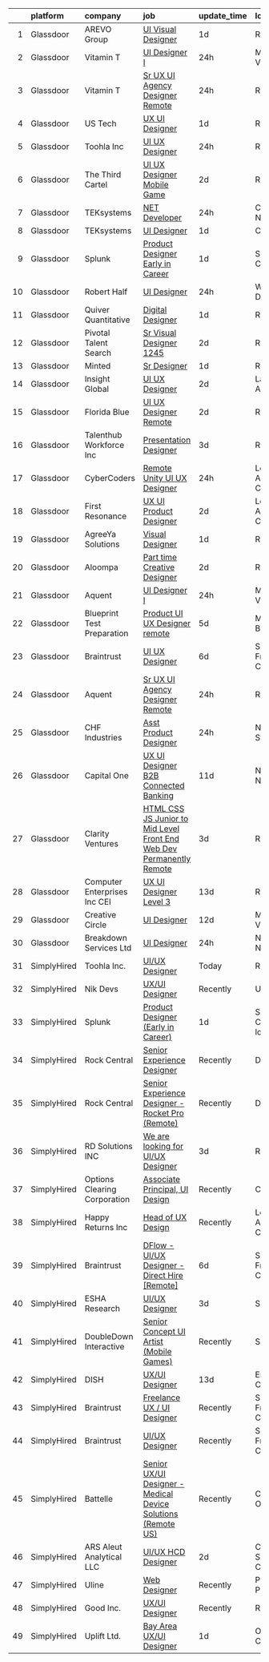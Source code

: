

|    | platform    | company                         | job                                                                                                                                                                                                                                                                                                                                                                                                                                                                                                                                                                                                                                                                                                                                                                                                                                                                                                                                                                                                                                                                                                                                                                                                                                                                                                                                                                                    | update_time   | location                 |
|---:|:------------|:--------------------------------|:---------------------------------------------------------------------------------------------------------------------------------------------------------------------------------------------------------------------------------------------------------------------------------------------------------------------------------------------------------------------------------------------------------------------------------------------------------------------------------------------------------------------------------------------------------------------------------------------------------------------------------------------------------------------------------------------------------------------------------------------------------------------------------------------------------------------------------------------------------------------------------------------------------------------------------------------------------------------------------------------------------------------------------------------------------------------------------------------------------------------------------------------------------------------------------------------------------------------------------------------------------------------------------------------------------------------------------------------------------------------------------------|:--------------|:-------------------------|
|  1 | Glassdoor   | AREVO Group                     | [UI Visual Designer](https://www.glassdoor.com/partner/jobListing.htm?pos=103&ao=1110586&s=58&guid=00000183452558d092e945edee72d3b9&src=GD_JOB_AD&t=SR&vt=w&ea=1&cs=1_010c8e87&cb=1663312419417&jobListingId=1008139782334&cpc=AC285F3A3ECA6BB0&jrtk=3-0-1gd2iam7kh7iv801-1gd2iam88kbm4800-09cb5fbe91300c7e--6NYlbfkN0BCLW45RZuRc772PykXY_iXs7CHdsEvuP3whbuRYvlLzUPBgski3_CRPHCklom68OsOg44Yj3MDtF75NEExsJSqVGvHT9UJ3TsYQpGqoA--RGO67Dbf5as1BcATX9IQbrsfAbGz9pAsupXmp9GdshoA5iLPOWqjSwjItMdoRnjNWhjRVdnRKu356wxDDya7Tr2FL9ZnpQHH4q2_r93EHNZklhOpHe23Wph5EgpfMVDwZ6YoDygzOSlKUMwAnQ5YHcoebQFPMVZeCuY_0WdbwB9rF0X3GnM7NXTO3kL2CyQf0byo9tNV5XLWaMN_PQCQRnB5vRQIDgjYNb_cJm4kSJ-llWeCVXFv9Nbde7k1w4b7Y4ofHaUKlQV6ID6ebJ2sllBXwda2rs8iF8IrjEemipROWB-JWTzTnKCRWyG-SC3Q02J93_bKnV8zSU6ROD4i7zgrQ2Tdu6x9DKEzkhSUW35Le5CbAzG9TE-O1VLImA0iouV3tPOtQAbR5EqczkdTGBHniSed8SE-Bg%3D%3D)                                                                                                                                                                                                                                                                                                                                                                                                                                                                                                              | 1d            | Remote                   |
|  2 | Glassdoor   | Vitamin T                       | [UI Designer I](https://www.glassdoor.com/partner/jobListing.htm?pos=111&ao=1110586&s=58&guid=00000183452558d092e945edee72d3b9&src=GD_JOB_AD&t=SR&vt=w&cs=1_f9b93f03&cb=1663312419418&jobListingId=1008143176124&cpc=451933188B21919D&jrtk=3-0-1gd2iam7kh7iv801-1gd2iam88kbm4800-32f271d83d230fb0--6NYlbfkN0DMrcEu7yrtATojKJA7cEzGQ3FdRGWLh0CZQInL4ECGI6k5tN82kdM0cJmh4vC7GggqO9cSLTcVfU2NBJhlN9EgRnNfbhDDj3OTr-Z759MgC1nipyuw91aBiJbtl92DN1aZ8xZRw8MXRW4yNFm_LPTH5H5olWJA9nKGLBM0A6HcPPo1DaQxoUv_esf0IdiUdjduLJy5hKyvhcWiDDzS6oCka65NA6xDhS9mr7pHzbSsjuf6QMqUa-sGZJC66SSsITAw0pyS7jJEqUsCN00cn_CIA_111J6U69OZ74DKA3vawKh8dRDcyzZihrqi6s8mRFFa24rYvG_wZn9jIIHMCVBREEGXQZlTKohCgO6YMlTmomNP3TItA6O4hDifOV0oH8gsY0jVQz1aFSMU2kVD8yVvvpRprzOVts7MdB6t_WLSYKl0ooyDlBKtoalc7o8aVCaCl2OOiphbutcE5hScte14H8xeSYZ3NHQRHBPXYxYAyQ%3D%3D)                                                                                                                                                                                                                                                                                                                                                                                                                                                                                                                                                        | 24h           | Mountain View, CA        |
|  3 | Glassdoor   | Vitamin T                       | [Sr  UX   UI Agency Designer   Remote](https://www.glassdoor.com/partner/jobListing.htm?pos=118&ao=1110586&s=58&guid=00000183452558d092e945edee72d3b9&src=GD_JOB_AD&t=SR&vt=w&cs=1_b7e903fd&cb=1663312419419&jobListingId=1008142470537&cpc=F41FEAB56D215062&jrtk=3-0-1gd2iam7kh7iv801-1gd2iam88kbm4800-201a0b44409f1a6e--6NYlbfkN0DMrcEu7yrtATojKJA7cEzGQ3FdRGWLh0CZQInL4ECGI6k5tN82kdM0OKoro5eXmjpmsNeLZZH85q-726WRAxe_uuSj9g3MCpzielorHnanUgW9Q3KGXLnMcwQfiHinuw6UceWJH55DVfMFJFad9lZVtYQkCnEIgsDilcm6ifcMivzX_fpUCvBGCR2tDz9MeIKkhH8-APd4R8X4scd315440EFC7c1baxUqTpU9FpxbKDtRV-GLwVOd6KrGe7SJJdAXVO-bSIFrgKk1KeIIJImywQvP0BuKCNRuy85m0Mc5SyyKttbb2zgpBRlkcHxQpSvZCyYcpKwJRX5nMBwf-UIJLJ0bqrCPQVXpNvsZZJi4E0BezQkVJ-sG4qPPZuEtpZhSVG1qLbvtqVmWo97lvG96FekdRm-8DivtvFG_M4Jkibi0tSKx8i7yp0ZjhXLxF3EmRrRl3Unloz8UzXHk8JGYAHpY7IdvvVk%3D)                                                                                                                                                                                                                                                                                                                                                                                                                                                                                                                                               | 24h           | Remote                   |
|  4 | Glassdoor   | US Tech                         | [UX UI Designer](https://www.glassdoor.com/partner/jobListing.htm?pos=124&ao=1136043&s=58&guid=00000183452558d092e945edee72d3b9&src=GD_JOB_AD&t=SR&vt=w&ea=1&cs=1_865455c6&cb=1663312419420&jobListingId=1008139152851&jrtk=3-0-1gd2iam7kh7iv801-1gd2iam88kbm4800-7825a9331247a0e2-)                                                                                                                                                                                                                                                                                                                                                                                                                                                                                                                                                                                                                                                                                                                                                                                                                                                                                                                                                                                                                                                                                                   | 1d            | Remote                   |
|  5 | Glassdoor   | Toohla Inc                      | [UI UX Designer](https://www.glassdoor.com/partner/jobListing.htm?pos=123&ao=1136043&s=58&guid=00000183452558d092e945edee72d3b9&src=GD_JOB_AD&t=SR&vt=w&ea=1&cs=1_0f344481&cb=1663312419420&jobListingId=1008143256104&jrtk=3-0-1gd2iam7kh7iv801-1gd2iam88kbm4800-6c29daa58f25bf74-)                                                                                                                                                                                                                                                                                                                                                                                                                                                                                                                                                                                                                                                                                                                                                                                                                                                                                                                                                                                                                                                                                                   | 24h           | Remote                   |
|  6 | Glassdoor   | The Third Cartel                | [UI UX Designer  Mobile Game ](https://www.glassdoor.com/partner/jobListing.htm?pos=120&ao=1136043&s=58&guid=00000183452558d092e945edee72d3b9&src=GD_JOB_AD&t=SR&vt=w&ea=1&cs=1_7cf5d3ea&cb=1663312419419&jobListingId=1008137051268&jrtk=3-0-1gd2iam7kh7iv801-1gd2iam88kbm4800-711b9ff41fb34009-)                                                                                                                                                                                                                                                                                                                                                                                                                                                                                                                                                                                                                                                                                                                                                                                                                                                                                                                                                                                                                                                                                     | 2d            | Remote                   |
|  7 | Glassdoor   | TEKsystems                      | [ NET Developer](https://www.glassdoor.com/partner/jobListing.htm?pos=114&ao=1110586&s=58&guid=00000183452558d092e945edee72d3b9&src=GD_JOB_AD&t=SR&vt=w&cs=1_7f385988&cb=1663312419419&jobListingId=1008143933915&cpc=5EFBB0462F9C6B7A&jrtk=3-0-1gd2iam7kh7iv801-1gd2iam88kbm4800-93e9790abcc1d21c--6NYlbfkN0AuKz8EBO1xHDEL7V2YF9xF3dC_I9B9i-Zw2Jh8clPMK3KTieKealHQySFBD4L6FvM5FtAcl0VmIDNAW7DCesx6v8D16vSFffNmefxQj13umjK6CdUmK6NnUxUNHiOiLJT43b1iCYQYVugqphoGI31FZLkiK-ySRR5ZwS184OAahGgcVnAqawbee9a11TBASmrMQYYjhBJPLf8A_b9oWh89WV3dNFChMmLRV6_KfZoc2CKSbNMhaLORyih-lQN8Uu4hQtrBGSby-Qj9nvxtg8b-pODpMPQ1ll84TqbAHNOyoajaSLoLE62LyEsOg-fVxCwP7BO4L-F4UCPiEz4XMO_zRuQL0umssMydMSHGIy8-6xv64LQxWAaQ3dwH5BoZ5DTK7sUmCagFT9Aj6JQggELcFtNJwFZRFXqt8c7n9tQNVDfDVkVLFAIBWmliN5tdKjXn_wNr5w6hxatSOZPaSbiPOfR5S-q_6B59ovyBV_cl0QTenmuiDZKfLUPE6TS1BWdWlAk7AHa2bSna-SLoTG2qn0puQyC_L182j-pNLnyFZ_XzgJpfKWXpd-DL4ro0SoNQ5N_yRdnRvDCjUj3iVyH5tcfjEQlwDOoJGS9rvyRyL_Ik1gKMGtaMk9fhCIOAueXaMFSXN3nkSo0F6N2M67ti4B2YMIxVQ4m1ix0QnCF7fiw9Urt1wr_5hOWBe_bYp5IMMx8Hh-eQalE_JrPUCpfywLEAHXwevhAxWKry260KG0mGoERtq03bwCKJsTfA2zHBjCsaXHFRPfZzlLCVmevUc3PH2tzTb-wCHsvXh_enL2UlcpeiJh4J8EOlW-WHFlNCoZet97YLO9YusyUwcm4jkx6_ZGZLsg-L00viGBy23OwWbQA9nKjzaIgDDojThaTRqlAFsr7LQZOHGwJsT2B8t01qQSDv3VKfIpDyVoCpDPOXqc7vMmpK)                                                                                   | 24h           | Charlotte, NC            |
|  8 | Glassdoor   | TEKsystems                      | [UI Designer](https://www.glassdoor.com/partner/jobListing.htm?pos=119&ao=1110586&s=58&guid=00000183452558d092e945edee72d3b9&src=GD_JOB_AD&t=SR&vt=w&cs=1_d39e77cc&cb=1663312419419&jobListingId=1008139170501&jrtk=3-0-1gd2iam7kh7iv801-1gd2iam88kbm4800-dcecb4742878a042--6NYlbfkN0AuKz8EBO1xHDEL7V2YF9xF3dC_I9B9i-Zw2Jh8clPMK3KTieKealHQMRxLfyLBLKJ_aEawN_Ftcm3oK5qCBmQYIAFLuUNknXqU1RE4IxkKMX0GkemECBHvQwML9Bd2KsXdwxujbGWC0DUgt0jSXNgrf-PmCL5RIro4jTAdH0zkQqIjwcsRfYa7Jbq5rv_JhmilOZxylW9EwuMYxYApfNvKn1L2QJ8erGERwa0DEJvRk5ThYEgw3ojli4T_MSklrJ_ai96_kkEuCaOQ6rLbuHQ2Oawkbd8WmFDqDt7TV0vTU82036gkZH6WaWmLS9_PzP7fV-c7DzlhXXz4z4pC2LDbHKhiq-LkinRlr6wPQBAce8Xyz7MSlGnrcDuZaFsSoOn-D7qDefPOZLSAniQl2oVIaL1zmOwQyFFhvCaerUDdHVzrR2BAot_K0E5VlSOSFTd6yR3Gil05Y-V-0S_xzd3HOwz4Bj83LVdOrGV0n0aISwx3NTz8AAPnD8pxRztphRPqXHSrDYagJAsJU7kQVeGbfixTSIgCK6FvVBhfmSEJAEz0S-YgQEVniae67fOYHuPToXNVpIyW2LBEHsrOB2i2KwQiNKlZZSIZefoWGIrpAit79HpQiLc__wVMglFccCi9h1LENhAzhukvucNUyFzgnjM9oyC_dr0XGYuX3tNT4HMwfSNPDYhXePs3_1fRbFJVSwZw9mCQS42v9w76D9-dYU-DPb_ynznFCaRCFLftisNGaTxwRbJb-PtKmM2wwhSkzX_k9W0X9Y3COY_NvGMBNRzs2Znykf6Vs8hC-RmmDguX9HBEGQNlMz9E4eJRMlzqXtkyxeFgdqOW-fVCL-gXwuB7srLJNPK6kX-OracsHXeenpwocszYZ93-haBi-JZyg1ydO08JuCKmCESNfSTBUvesz83AVRQ%3D)                                                                                                                             | 1d            | Chicago, IL              |
|  9 | Glassdoor   | Splunk                          | [Product Designer  Early in Career ](https://www.glassdoor.com/partner/jobListing.htm?pos=128&ao=1136043&s=58&guid=00000183452558d092e945edee72d3b9&src=GD_JOB_AD&t=SR&vt=w&cs=1_c54b619f&cb=1663312419420&jobListingId=1008139100521&jrtk=3-0-1gd2iam7kh7iv801-1gd2iam88kbm4800-79ff117d902c52e7-)                                                                                                                                                                                                                                                                                                                                                                                                                                                                                                                                                                                                                                                                                                                                                                                                                                                                                                                                                                                                                                                                                    | 1d            | San Jose, CA             |
| 10 | Glassdoor   | Robert Half                     | [UI Designer](https://www.glassdoor.com/partner/jobListing.htm?pos=115&ao=1110586&s=58&guid=00000183452558d092e945edee72d3b9&src=GD_JOB_AD&t=SR&vt=w&ea=1&cs=1_2a1cefaf&cb=1663312419419&jobListingId=1008142584064&cpc=2CAED5C921A5F994&jrtk=3-0-1gd2iam7kh7iv801-1gd2iam88kbm4800-7abf82f6bc4ad0f7--6NYlbfkN0CpzDdaQkua3np5pkmj49lKioZwmwxQ-yx5plwbYmV_M5QDgP5U2s8pTcIrES5uNWFSkuXhiO0PpMxugLcX0q_OttFiHvaZCqv9zhFzSgzClUOgcRBX86eszxa3NUtOsTL_mmP979SqUKtgDAOp2-32aIu1c1ssT7_TyFGGEK07AwexElmuPBhNE0EKvLMA9TT_9U9vyleydTfK-0rtGa0YlBOGk-yaIW8EWcd7L54Y3UAF95x87hqOV98KHXnprRF-z-TJoJd-I7ObTsLV0ddZOfl8GlXqcKaJY7k5RC4L395H4cZUDkgREuYjlKpbhYTItJp4IqplAn_HbHRDbZ-rT-G_WGu5mRVl0zo3IvsjJIn7wsJfxt4UFfpVcBeaC23DRqsAmnubjx5tLcbzeqvyadQ3b5azsZlU4mzMIy2HFKRKEI-iV6XghKKjy9h04ootYtipAyFligaNFTpa3SCH5glwd4q1ZKoh9FfwfXpIOzNwLf0gVFMF0D9vtbOc5Ong7ocZAe1iFcZORXWy-IETnkLp_afd9rbJrwPfUem81Q%3D%3D)                                                                                                                                                                                                                                                                                                                                                                                                                                                                                     | 24h           | Wilmington, DE           |
| 11 | Glassdoor   | Quiver Quantitative             | [Digital Designer](https://www.glassdoor.com/partner/jobListing.htm?pos=130&ao=1136043&s=58&guid=00000183452558d092e945edee72d3b9&src=GD_JOB_AD&t=SR&vt=w&ea=1&cs=1_52e62c58&cb=1663312419421&jobListingId=1008139444683&jrtk=3-0-1gd2iam7kh7iv801-1gd2iam88kbm4800-686902e744ae7694-)                                                                                                                                                                                                                                                                                                                                                                                                                                                                                                                                                                                                                                                                                                                                                                                                                                                                                                                                                                                                                                                                                                 | 1d            | Remote                   |
| 12 | Glassdoor   | Pivotal Talent Search           | [Sr Visual Designer   1245 ](https://www.glassdoor.com/partner/jobListing.htm?pos=112&ao=1110586&s=58&guid=00000183452558d092e945edee72d3b9&src=GD_JOB_AD&t=SR&vt=w&ea=1&cs=1_38bcabf6&cb=1663312419419&jobListingId=1008137765307&cpc=F41FEAB56D215062&jrtk=3-0-1gd2iam7kh7iv801-1gd2iam88kbm4800-c2083a7bc8d46c65--6NYlbfkN0A8Lj6uaQnHgechlM5OLZ8yTkUBC8DCDImuXLGpzGOG9qsJyUJBtG9oVJca6VOBGnuazjrBJe0a4joruLifFizU57J1rAq9qHhSg_L2mpBkYTEEzoWNHp_I5WI9WbUINiqFzRTyRUAZ2YbcmVBfnTRQkrsuHijwAgyUWGgKtGbXB6zK5YfqD4fGQ5RS0KdA1_3XLzjvXc7h6evig-F5wVXHnJHwdn7EhAMbdhGCZd8zAB6OmYLXVPf6trrs6AxC9d-hS7p4tHJC5cfOq39ZXKI3cSXcAyV61RQxNHpfbXTIbldAGQmqwJ8WkmXnitq7LQtOUfpyxPbNnHaNJA-dlS9jIpUnR-gTPY4Zdq7qZ4IkOvR4L1829OLXenAS5Iu4GWGsW4jZ41q_Suv9BaiMldS_JKJb14Y6FkDTgjBKUCcULSMTUa34dC6K9iTCT2MsX1ikjzevVMUqmwiw8DIMbxjiMVoXgF1DRpQRgsmO2BPsufY_KJVWROaUhdIvL_bNqlFBLX_Yq2JeW61Xgjxm9KkdSkL7J6j_3vY8qEsJ48YR9qDI0-8cpUku)                                                                                                                                                                                                                                                                                                                                                                                                                                                                  | 2d            | Remote                   |
| 13 | Glassdoor   | Minted                          | [Sr  Designer](https://www.glassdoor.com/partner/jobListing.htm?pos=121&ao=1136043&s=58&guid=00000183452558d092e945edee72d3b9&src=GD_JOB_AD&t=SR&vt=w&ea=1&cs=1_a9bb359b&cb=1663312419420&jobListingId=1008141246954&jrtk=3-0-1gd2iam7kh7iv801-1gd2iam88kbm4800-9e2a5c997f70ff55-)                                                                                                                                                                                                                                                                                                                                                                                                                                                                                                                                                                                                                                                                                                                                                                                                                                                                                                                                                                                                                                                                                                     | 1d            | Remote                   |
| 14 | Glassdoor   | Insight Global                  | [UI UX Designer](https://www.glassdoor.com/partner/jobListing.htm?pos=117&ao=1110586&s=58&guid=00000183452558d092e945edee72d3b9&src=GD_JOB_AD&t=SR&vt=w&cs=1_c5555d1f&cb=1663312419419&jobListingId=1008136495011&cpc=451933188B21919D&jrtk=3-0-1gd2iam7kh7iv801-1gd2iam88kbm4800-c918992bbdd8b024--6NYlbfkN0BKkHZu3wF05EeDimN_p6sYpKCMArvwa95YdH7UpkaBCqc7l59ErwqcT1AbkVwyGu6E61Mi58_k6f4tzMfYUAs3WhQV5WouxzCi4kqbaCjfR84_I0xn7Wf7dxvn-aAjBIIc4YtpNMIcyM-s4NmgjHPujXrOlTSMLeXMsEHHKsCENfg0x4X9EWrqvoGW309GRkk-0LUyujqJlq8fOy7Rm7SZcx8N8AyYq7PL9GGtD9022vSWB7Gi6N-qbqx1Kf9plXgeUsXlpvFDm4PORapdIz3NkQN7L5OdKnJ2mNDBz4z9wW2gZcRdJmEohcjrUPDTYpuNlY7yapu6Xuf4vOU4FUb3m0Vjt66hTLTL7cTxJ5_UCDcF4bwyJbsXU9mjiuDsfMLY7gNBNLTr0oW8nXAioQFN8o75Yw-5n1In3XfqsEz3ccXWXNV0MbpeCiJvYfjb53nNRwoeno4DpuwWCBI6vPnSmXw1duieO51BOqVu51_30UhQrjkq4qee)                                                                                                                                                                                                                                                                                                                                                                                                                                                                                                                                                   | 2d            | Lackland AFB, TX         |
| 15 | Glassdoor   | Florida Blue                    | [UI UX Designer  Remote ](https://www.glassdoor.com/partner/jobListing.htm?pos=129&ao=1136043&s=58&guid=00000183452558d092e945edee72d3b9&src=GD_JOB_AD&t=SR&vt=w&cs=1_f938845a&cb=1663312419421&jobListingId=1008137743964&jrtk=3-0-1gd2iam7kh7iv801-1gd2iam88kbm4800-a8588590757e08f8-)                                                                                                                                                                                                                                                                                                                                                                                                                                                                                                                                                                                                                                                                                                                                                                                                                                                                                                                                                                                                                                                                                               | 2d            | Remote                   |
| 16 | Glassdoor   | Talenthub Workforce  Inc        | [Presentation Designer](https://www.glassdoor.com/partner/jobListing.htm?pos=109&ao=1110586&s=58&guid=00000183452558d092e945edee72d3b9&src=GD_JOB_AD&t=SR&vt=w&ea=1&cs=1_25c8c329&cb=1663312419418&jobListingId=1008133870042&cpc=AC285F3A3ECA6BB0&jrtk=3-0-1gd2iam7kh7iv801-1gd2iam88kbm4800-f06f0ab86d92e6ab--6NYlbfkN0DpwFV3tuw9vFlML3xauMsT_S9XsNg3VdZNHiuyFzGFEzXfSGkGfgeZuQmrRNOoRj252mLqHri0itIf68FvD0Cos3sX1nhUedQCzDRSGlFs--8KFgQWpEgsOErS4T3CBlTINY1Ygwrij_bPoCYBSzOLzslHUqA0JglBS4cMr5oydsK6sQmOuNIryRWumgJ1p2yLg9HcUogQ-pfxEEHH5iK7lIRl_Svynf9zMf9aCa-ZFiQJGWuUqpQTrS7r5CNSQGFIcx9R9uzBWJsGnNLDrq9rmzRkGV3WAOqz9OQB5KqVfINMR-SfqDZHhb7twrFhYurdZvbZUB_VrvC3br4eZXSzHLBpT6RobPlh3q3SuhHqzNTMnQzH2YLv1SHUvYHvUnYlymPNofO8dXFbT0b29Zsqq5hAZMBrc3Eq3E5ggLyT28Kip7XY1LknyOQlbT6m_5FEMy3ey2qHU0wYJvbKQXroLkxdzTBo-GdNmQdQlVHZwM3SmsFrzGH4DZyHcIL_oDaHXN5EfAB4b8NLngAwWYu3jVY_IsE1EU4%3D)                                                                                                                                                                                                                                                                                                                                                                                                                                                                                         | 3d            | Remote                   |
| 17 | Glassdoor   | CyberCoders                     | [Remote Unity UI UX Designer](https://www.glassdoor.com/partner/jobListing.htm?pos=113&ao=1110586&s=58&guid=00000183452558d092e945edee72d3b9&src=GD_JOB_AD&t=SR&vt=w&ea=1&cs=1_2291bc2f&cb=1663312419419&jobListingId=1008143297187&cpc=FB7E4A1762AE5BEC&jrtk=3-0-1gd2iam7kh7iv801-1gd2iam88kbm4800-cc87dc670eb6d418--6NYlbfkN0CpFJQzrgRR8WqXWK1qKKEqALWJw739KlKqr2H-MSI4eoBlI4EFrmor2FYZMP3muM3TGF32vDYIZosYimHMFkizUxPUGochYHHwJGOMWIruumfFPWx02L39dRcYk9mtYVr37wnt5L1yNEFrmWuZtYVQ7GdIYSpQd6bYEu6j-lU724CEP6KfC-_PZUgE93GH3uK7Tim_BumbltKWa4oUCHfBc9QmWmcD4tg41k3V98iCIJdvMFmqE0ybcnpLbaDtH8hNVSi0UQCwukk4BP1MVVwviEMX2r2vsnDoHjpF_NpNUjAdT5v_WS6z0bXtgt6frCndNBND-vHhyjGkHCp9LrqOywxLTH5e0pFrex9kndLOk4JfJbHmYfY5pHEltOzFe_QgiEwKf4q5K8tzmIWOc4AADkPnr0xqCBNfgNuIPsOgs6uEgyhfLmvxNctIycRcfPXNBtqd_pfnkEoZhyt5FJ8BoDDPGxv3AKoB-e-AQDWqyO13rY_9JO477hQqGGk5WMlfNTDsuwVstjO2rrcgaUhZ4ClNXJFi-3q4asRgtIXwFPOW0yffyAPa839OUK-GtYgJqpsm23Ez7hyB-pm97ycDwXlxqv2cSpSpk-MSisupm_zmKxUuUzo7SYN75ZSCTvG5O-baY7uRF0tIg4ikbJ0Mn3bc2nlfkqT1-HqYqN__ct5ZyqhD7UpCrDZUcsUFEn9C364uRh43ZZuZ1lYQ6ld9K4IPKUPAho4mUoU7M2FQvhTEyhVLwNubirQpgUJyIxn3NAmdx4Cmz1tOZWEhpagpAfw4Q4eAwhc_GapNY2vsisqdyWUmaU5RkeqUP0IHJt6h7CXQzDRPwxsBAYlebQ0Q0DqEdNM7u9W1Ed23ur0-7iDNd3u_ROs-0GpumOJEPKfkLPF-TvuHzWqvQfvSit6Q9bsRaTkX7uRw36fahgtrRSaxz3jXP5eBXXU8U3Hyxix1CuVqKyeGrmbS_wxdrVI7Ugl9lhjddylm96ynSfGXO2V3AgBdJmjW) | 24h           | Los Angeles, CA          |
| 18 | Glassdoor   | First Resonance                 | [UX UI Product Designer](https://www.glassdoor.com/partner/jobListing.htm?pos=102&ao=1110586&s=58&guid=00000183452558d092e945edee72d3b9&src=GD_JOB_AD&t=SR&vt=w&ea=1&cs=1_1f59e0e9&cb=1663312419417&jobListingId=1008136714574&cpc=14D5209370AEC984&jrtk=3-0-1gd2iam7kh7iv801-1gd2iam88kbm4800-670ed53ea38918ae--6NYlbfkN0A67EbyqQZ2m7633xFuWhEzGHB4JWu7JYf7ZqKJexKnq162wqYanPRGgN3K3tTydmL2sXb9acThZE7SalqSbSQf7NO4TLUSQocM6pn21RuIMN8exCMXH_2mZ0z1a1HlLgW5jrWRzxTpOE11H9FnRXZWwkPjYZAW0CcAyRoi7mEhdepRDjLtx-cFCmkketon0-Ud5IXCmswmO59KhC2-3U67j-xgpKApz75St1AO7r14Ewk-99QgQ6cKX8F1DgTjG_UvnoAuLlCC1MMJSiJxUFLWZoN53kGbjlptR1yEgTd3wiDX0z0doUVBjknmZbpKpDN-FrOf-Juj-qMVB1D6aGD1dkDEa72ITcWZ-Vcoq87q2HW2u9yJJ8cB_cJgZM19GGaRkMy806_uwxOoEYG5yx0MSCm9h8IjC0_I0CXLa9Sx2jxVfH-jhgZnGvol6AOdks2MbmGmBOpU_AHGnRe25nvXRfqfFA7r7JOcQ0qomK9MB8tHHEO2xL1foYxqrVQEdS7MmPeOb-TLyw%3D%3D)                                                                                                                                                                                                                                                                                                                                                                                                                                                                                                          | 2d            | Los Angeles, CA          |
| 19 | Glassdoor   | AgreeYa Solutions               | [Visual Designer](https://www.glassdoor.com/partner/jobListing.htm?pos=101&ao=1110586&s=58&guid=00000183452558d092e945edee72d3b9&src=GD_JOB_AD&t=SR&vt=w&ea=1&cs=1_b2f3ba5c&cb=1663312419417&jobListingId=1008139484093&cpc=2CAED5C921A5F994&jrtk=3-0-1gd2iam7kh7iv801-1gd2iam88kbm4800-8e20d8be5bc5e824--6NYlbfkN0Dwb_YIohz4zuU9-hizYTxpAJ9-qZQvsILXUPhgrrTAx2aTkX-g9zvZBk5TzOEmmnWaA-KmWkntyonPptqx3vYNCahz1yxzCCkBXCCKAEL6J7zcm0Qx7QqpT44fz16tIWZBiAGj-JzJPJkx3k6xq-I5-WW__V5atWVp8dzOtPv39G903QqaLl_SjhBQePRijnWcwK_tK58hUm733Sva9AsvInxPiLfq5Xx1U6z3wr2sC-J3bhKlfP9I8-G2uQuWsIiMhuJj_UkE7pmRGPMJD6SMg4DsPweNf6zFNYNsbwbGvtpC5kJyq9-_vn9lLuzFMvc5HG98CHACB4CP1fy18Dt5Ut28zZx2MLXjDPt2Jra5-1Na3CQ9C5JQ6B0BYZlz1lSGWp2FoGdcc5_0YIj_30g2vEI8GZnBmha7NAS9g2nuXzqoDga516zhQtmL36jITeTjGVfTAU0GeZAzgQQFkf8mJyHzhJnhqmuRiBOE4-chtJHQLxAluqkf)                                                                                                                                                                                                                                                                                                                                                                                                                                                                                                                                             | 1d            | Remote                   |
| 20 | Glassdoor   | Aloompa                         | [Part time Creative Designer](https://www.glassdoor.com/partner/jobListing.htm?pos=125&ao=1136043&s=58&guid=00000183452558d092e945edee72d3b9&src=GD_JOB_AD&t=SR&vt=w&ea=1&cs=1_910eb40c&cb=1663312419420&jobListingId=1008136852321&jrtk=3-0-1gd2iam7kh7iv801-1gd2iam88kbm4800-32c289acc4cb5f11-)                                                                                                                                                                                                                                                                                                                                                                                                                                                                                                                                                                                                                                                                                                                                                                                                                                                                                                                                                                                                                                                                                      | 2d            | Remote                   |
| 21 | Glassdoor   | Aquent                          | [UI Designer I](https://www.glassdoor.com/partner/jobListing.htm?pos=107&ao=1110586&s=58&guid=00000183452558d092e945edee72d3b9&src=GD_JOB_AD&t=SR&vt=w&cs=1_dc8cb6e3&cb=1663312419418&jobListingId=1008143268331&cpc=6FC5BA77C9A4CD78&jrtk=3-0-1gd2iam7kh7iv801-1gd2iam88kbm4800-3a0a8a525a475fcf--6NYlbfkN0DMrcEu7yrtATojKJA7cEzGQ3FdRGWLh0CZQInL4ECGI9gD0Wolx9R2v-Aex0-GK06Y9xIPOkIamexUMPLqDrKYoVBAeQzYLxZmUi1ucdIjV0uQbAXcXGsYZ6eyBQHmrtLUoq9YbjumtNN4WWXujcoBSFppu-fg4_4g08jfecr8cim7B0-67e1_0281Wx5FJ1Kna39cWGO8Zs7JrLStjL26YsVPwLTgbUsZrYpvFkS0F2XIrjR3zi7UGHBJ-_NwHRrCTNqVKTTdalJMYffLjQ7Txh7VzfUQbtMbxLu-KSSk0HFE8N6GhRGcGdUsfgOqDuJ5wAS5vxHAkpP0JQQRZPm5Tjc8htlIQUJam9eOJK8BnquKCLDhm6XXnrSZJ5KvfH5RZ1GgGUeXKlmvYpxnvGd7-7HNveOqOqSCkvruIpG8a7bGoPbj4VLDWyhAk0OpWHtuFihonN-px2_AJgsU3iY6)                                                                                                                                                                                                                                                                                                                                                                                                                                                                                                                                                                                    | 24h           | Mountain View, CA        |
| 22 | Glassdoor   | Blueprint Test Preparation      | [Product UI UX Designer  remote ](https://www.glassdoor.com/partner/jobListing.htm?pos=126&ao=1136043&s=58&guid=00000183452558d092e945edee72d3b9&src=GD_JOB_AD&t=SR&vt=w&ea=1&cs=1_a100d8d6&cb=1663312419420&jobListingId=1008130646562&jrtk=3-0-1gd2iam7kh7iv801-1gd2iam88kbm4800-edf8a584496070d9-)                                                                                                                                                                                                                                                                                                                                                                                                                                                                                                                                                                                                                                                                                                                                                                                                                                                                                                                                                                                                                                                                                  | 5d            | Manhattan Beach, CA      |
| 23 | Glassdoor   | Braintrust                      | [UI UX Designer](https://www.glassdoor.com/partner/jobListing.htm?pos=122&ao=1136043&s=58&guid=00000183452558d092e945edee72d3b9&src=GD_JOB_AD&t=SR&vt=w&ea=1&cs=1_b3e7f7c4&cb=1663312419420&jobListingId=1008129821875&jrtk=3-0-1gd2iam7kh7iv801-1gd2iam88kbm4800-81621ac7113f0050-)                                                                                                                                                                                                                                                                                                                                                                                                                                                                                                                                                                                                                                                                                                                                                                                                                                                                                                                                                                                                                                                                                                   | 6d            | San Francisco, CA        |
| 24 | Glassdoor   | Aquent                          | [Sr  UX   UI Agency Designer   Remote](https://www.glassdoor.com/partner/jobListing.htm?pos=110&ao=1110586&s=58&guid=00000183452558d092e945edee72d3b9&src=GD_JOB_AD&t=SR&vt=w&cs=1_76e515f1&cb=1663312419418&jobListingId=1008142525571&cpc=3BA4CE39D5B5DEF5&jrtk=3-0-1gd2iam7kh7iv801-1gd2iam88kbm4800-92d1380e4e13d274--6NYlbfkN0DMrcEu7yrtATojKJA7cEzGQ3FdRGWLh0CZQInL4ECGI9gD0Wolx9R2EDT7B77c2cSdLhinzOA74oqZk4tvPZ5ESDNn1MhoQkHJMB6s0Jl7cb0jWggrnxQLJOltMWhi9-0UXp1mbM9SUpfh_rclkm6sbH__NXfydx7wy-9U038BN3H23C_W8HaOf-HOBwc0-qR3OvP3XKSY_NPbzAB1uTcZToA-8daoFFaXnH90Awz7uarql0yVPCRrIM3sQhnBQVBOKLlw6i2IDwIeDQJWb_bU1DU6otqfnnxCjCIiZRr_U7Uc6LlhSt4Hy7tOwJDNftSH1iVGXLyH0pcweTI4mJAPPEkSFita47Byw3a-CHe0rnC3iSW4a5k-p3__23H5AgwxwLQLsFd1MxD4UwYQ3zoJf_gEd9NWmHsmWIQkjjgbWSuHq66p6bCH1qy-rVf8I9OAe_FNPldIgVYjWYAJkL4uiEJOMvxT08A%3D)                                                                                                                                                                                                                                                                                                                                                                                                                                                                                                                                               | 24h           | Remote                   |
| 25 | Glassdoor   | CHF Industries                  | [Asst Product Designer](https://www.glassdoor.com/partner/jobListing.htm?pos=104&ao=1110586&s=58&guid=00000183452558d092e945edee72d3b9&src=GD_JOB_AD&t=SR&vt=w&ea=1&cs=1_c9f52232&cb=1663312419417&jobListingId=1008142474453&cpc=1160948BCBA38B5B&jrtk=3-0-1gd2iam7kh7iv801-1gd2iam88kbm4800-230cb75f766b62fe--6NYlbfkN0DvsrL_zmVBmnOHg04FZfM758du8Tj2PpmvBkIqzitRVCCJpwlG9vlhUqKWYvDoWT7QOZDVaAZlRR7uhbN2ltJDPPJppt1ocaMagI9-lUu728RYoyXy2azdeg-d6o3lkP3Wo2b87-FA1kRJdaXOXsJ1Hv01VyrZeVwS7TBDaRMD8C3Az3_R2zuiVAfnjixWa6nFYsxs4RV_7UX2qKyunwspQ2cCbnuigp3hgoDvjUx91uDv0BX5P0aP7cZyt41UiRqc2zY9UzWGpdjlLB0z-GPV2bc7q2Yi29nTbnETJaBhJIYXliAOHKp8B6uRyfwOkJQMm_4V90elgKDUTVQz4aSSjuTfSOjUgN4UHaOwZ8Ci5uFoHFpwMNK4CNwwwxH0t7T7xVKSWe7J59xpeVNIcPZvTO5NitZNaK7Huk3PZlMOK5YDMxIVh-1pKJUN70U4qP346oMD0OuMedtZCrAcl-8u7q1kVQKFMTuwKLKgfIOTkxP8jcrt2CRgmABWSOMcHdw%3D)                                                                                                                                                                                                                                                                                                                                                                                                                                                                                                                         | 24h           | New York State           |
| 26 | Glassdoor   | Capital One                     | [UX UI Designer    B2B Connected Banking](https://www.glassdoor.com/partner/jobListing.htm?pos=105&ao=1110586&s=58&guid=00000183452558d092e945edee72d3b9&src=GD_JOB_AD&t=SR&vt=w&cs=1_44d753e0&cb=1663312419418&jobListingId=1008117184699&cpc=6BF42D0955AE9A34&jrtk=3-0-1gd2iam7kh7iv801-1gd2iam88kbm4800-07939d44d9530a53--6NYlbfkN0C3j_zLGvpMLCdiZ0WC46XqVTA1VMZzOzKXPhAXwYlrNb9EbKZEg8x0wzjxx-xvfPpVAjTCv_kj8fR7cHAGrjliw46MFgJZ3zphIRcXMHuqrvsEdAY34D6tIOA5JOZMg0SlD98KWwgPdBtfy1_tQUnyImSF1KGxC37xPu-_ww0LLNUpdFa57PIy81SaWlGLviYZzrfr1LiNGYroBp_GaSqTwc9gJiBd3BOCcFKgbItkgBTmWW407KUsi9um6CreTK0i2XVM_krNxAB1vbfZYGYfqm9tOheFKoDZx9LeLY51bWobt-CV2-dd22E1vjaKQlmWzmLQCkrFqQMPdeq5UXfEUP6eqhA_JQa5KL5T364CfYXYQavqjkGPBZjSXbiwdftw7uDZ_t2LbKYioVlYwXnV51EGx6G5U5ZLFPtsqz75yL0f6OzZLgUo)                                                                                                                                                                                                                                                                                                                                                                                                                                                                                                                                                                                          | 11d           | New York, NY             |
| 27 | Glassdoor   | Clarity Ventures                | [HTML CSS JS   Junior to Mid Level Front End Web Dev  Permanently Remote ](https://www.glassdoor.com/partner/jobListing.htm?pos=106&ao=1110586&s=58&guid=00000183452558d092e945edee72d3b9&src=GD_JOB_AD&t=SR&vt=w&ea=1&cs=1_808d92a0&cb=1663312419418&jobListingId=1008134283497&cpc=2CAED5C921A5F994&jrtk=3-0-1gd2iam7kh7iv801-1gd2iam88kbm4800-5a98309b5c2724f3--6NYlbfkN0CnFew2DKDg1ZcQYWs-jb3VbV8f9jsdYOzdab3qbwS2_UjR4118Lm5QKdEwC5C7rZ8MU0ZivOyiH_Uq-XCB_uTzD3KaYxp2bvaaMxarqCsZjXNWl8eGlSkmVUfx_3eJ47edco9FXohWNESbh9FjdT08k-3DhUHfyBBcq3r98BpbB2hGVRbmi2QRbybRE7hJN031dhcuq_3NG26VzSft7XZbuUMou5BZrOFDp9__Q22gJTMGaQ_423iP6CM5AXsO8YgAYAEJBQd3CuKiCpoY-Ybc3OrOIyVyeKTu4Tc13tqhoNcD8DmIqgu_6H5YrWdJ25AL4qGRXXraif8FfLJRMmSgBJak9UBsJpdKg7T7o9rOXSWKZaXSOo2N6HFcKbmWAdwH201PCAifZLnKMeLBvokVBeDz33sWKvuivq2mLMdmUAPmOYXAxaAaRKq1VxyjQnxFGyOWF1xUMzCrJQDK1nMdCSbmkKq9G0Ot7BsdqH3-rKsaXLY2XTL5w562fnLVVNMvGVZ00jKpACTBQWs3XDrd5JwfKVgkXYyeYZFLm2iS0Q%3D%3D)                                                                                                                                                                                                                                                                                                                                                                                                                        | 3d            | Remote                   |
| 28 | Glassdoor   | Computer Enterprises  Inc   CEI | [UX UI Designer Level 3](https://www.glassdoor.com/partner/jobListing.htm?pos=116&ao=1110586&s=58&guid=00000183452558d092e945edee72d3b9&src=GD_JOB_AD&t=SR&vt=w&ea=1&cs=1_bf196405&cb=1663312419419&jobListingId=1008114458722&cpc=8795CF9063CD573D&jrtk=3-0-1gd2iam7kh7iv801-1gd2iam88kbm4800-91df08786b5b64c6--6NYlbfkN0AVVnl_N3xmP3MApcGA3sr6MLnz8P423WWILI1WvbjE8Ry71v-lom9NKs8rBQiPPSeqLTFoMWzh6tcsaSztQ8Z2WFlVj9q4PCblGzbo9xkQZJhKsJfQN-Cu-Kosv8Zred-oKuYPDnjzHYikmtTi-DHthttSy0Fj2oO5GApqJjPjRjLhNkyvANX5wd1jA9a0pFOcf2uP3rqu9BRtm5-z8wZ28n_rPiclazahyUULJrU8NrsU4Od0bhzWxKkdLM_y6a135A6PqXOHRKeRVmBpbRQWQyO9DBdw90oqYRMa_m0XD1oA7zGFKyF-ws17_Q5iSEGS_YohHt2n94rasQfaRcVMAsD-oKWZFvlFRXTjqA9UKN8t8dXR35-aBh8toO_ISB4QyMtqmPU0GNHqIavP5B55RYwZIglzQTIUiwKgsjBKVrCjGNSuyRBg83bKWmEn_ZlfXco3KE3itrDUc9zqcfPBGtH4AB-KvDW4dS674iCVFjeF6vUoFgBwk6Z6br1X3Vc%3D)                                                                                                                                                                                                                                                                                                                                                                                                                                                                                                                        | 13d           | Remote                   |
| 29 | Glassdoor   | Creative Circle                 | [UI Designer](https://www.glassdoor.com/partner/jobListing.htm?pos=108&ao=1110586&s=58&guid=00000183452558d092e945edee72d3b9&src=GD_JOB_AD&t=SR&vt=w&cs=1_a93fe169&cb=1663312419418&jobListingId=1008115412935&cpc=217C45A42544DB93&jrtk=3-0-1gd2iam7kh7iv801-1gd2iam88kbm4800-08396870da86493e--6NYlbfkN0BPwlZa85gbT4Q3XYQoU_uQn0Qmw9zd_9UNfmcwtqAVud1yvyq1Z4UAlx1bxhDUi3LJmoDolkI6-NQGNFon6XVVf0CJxl8OTph4rO6axVd28A42KMtnrCpSYnKIiN7AItewrc4Br8S_LvnhKiBBXUxEEnWuHxrw6L-cyq7pLtpQlJKl8S74hePOKjnEIz1kmYNcu2ySXWAgpov47i5pjHf5VUwwSzEcqGFpwbZ3XnxBctizNaJkWMI27Midzv4kOLNpu5E8DQ1ccBTQXzFDqLAlYjoVmmakUF-EqPfMU82P_yEizuP-iRryX8fXZLZA-qK4PmXVhojT1QqNBgH53B7-zM2QrBEbEbqF1KKYnW6wIFxmNSzCnrHkwQ3pJHoZoUbFTPrPKFKemx6m686jnd56EYkSB7GE9I-BeP76gvKu326lmCv9qMt5wfgITMGF61SlkvOyLyCrhhLuhXDEPvYbRLgNUK90G3caw3dNIUftDMMuwHq6DNlaf1uQa7BBzcZIaaSCw5VVlA%3D%3D)                                                                                                                                                                                                                                                                                                                                                                                                                                                                                                                          | 12d           | Mountain View, CA        |
| 30 | Glassdoor   | Breakdown Services  Ltd         | [UI Designer](https://www.glassdoor.com/partner/jobListing.htm?pos=127&ao=1136043&s=58&guid=00000183452558d092e945edee72d3b9&src=GD_JOB_AD&t=SR&vt=w&ea=1&cs=1_e874af33&cb=1663312419420&jobListingId=1008142828477&jrtk=3-0-1gd2iam7kh7iv801-1gd2iam88kbm4800-0cfaf0157a3686ee-)                                                                                                                                                                                                                                                                                                                                                                                                                                                                                                                                                                                                                                                                                                                                                                                                                                                                                                                                                                                                                                                                                                      | 24h           | New York, NY             |
| 31 | SimplyHired | Toohla Inc.                     | [UI/UX Designer](https://www.simplyhired.com/job/jho5W8jBNFEPRIlxag9noZinDbT0tk_wxpIAgzzrWBuD3Ze1kmaHrA?q=ui+designer)                                                                                                                                                                                                                                                                                                                                                                                                                                                                                                                                                                                                                                                                                                                                                                                                                                                                                                                                                                                                                                                                                                                                                                                                                                                                 | Today         | Remote                   |
| 32 | SimplyHired | Nik Devs                        | [UX/UI Designer](https://www.simplyhired.com/job/z4SCpsM-O491rgU_n2w8YQUl7bpUPYJMLdjJV3ZvR4CMqI38oklPMA?q=ui+designer)                                                                                                                                                                                                                                                                                                                                                                                                                                                                                                                                                                                                                                                                                                                                                                                                                                                                                                                                                                                                                                                                                                                                                                                                                                                                 | Recently      | United, WV               |
| 33 | SimplyHired | Splunk                          | [Product Designer (Early in Career)](https://www.simplyhired.com/job/ePEUCToZKJlMUBD0XzeQsLxjE4dUAnFL0t-XzhMuG_Qt13ahW6JtFg?q=ui+designer)                                                                                                                                                                                                                                                                                                                                                                                                                                                                                                                                                                                                                                                                                                                                                                                                                                                                                                                                                                                                                                                                                                                                                                                                                                             | 1d            | San Jose, CA +1 location |
| 34 | SimplyHired | Rock Central                    | [Senior Experience Designer](https://www.simplyhired.com/job/614TPN-I6z8RsLQz2ZCzhZREiXQ5ICela2OugNpBIA2Xt9GWnXt6BA?q=ui+designer)                                                                                                                                                                                                                                                                                                                                                                                                                                                                                                                                                                                                                                                                                                                                                                                                                                                                                                                                                                                                                                                                                                                                                                                                                                                     | Recently      | Detroit, MI              |
| 35 | SimplyHired | Rock Central                    | [Senior Experience Designer - Rocket Pro (Remote)](https://www.simplyhired.com/job/WFOQFrw2mphynW-NsIpy91iE8xWR5Lm0fNy65Uhq_2M__KiA2xz0ow?q=ui+designer)                                                                                                                                                                                                                                                                                                                                                                                                                                                                                                                                                                                                                                                                                                                                                                                                                                                                                                                                                                                                                                                                                                                                                                                                                               | Recently      | Detroit, MI              |
| 36 | SimplyHired | RD Solutions INC                | [We are looking for UI/UX Designer](https://www.simplyhired.com/job/qymS1rTpn01ozWY0VStUIgmJ0DnIesDbM-ahMNZlpzHqyfPYAf_UKQ?q=ui+designer)                                                                                                                                                                                                                                                                                                                                                                                                                                                                                                                                                                                                                                                                                                                                                                                                                                                                                                                                                                                                                                                                                                                                                                                                                                              | 3d            | Remote                   |
| 37 | SimplyHired | Options Clearing Corporation    | [Associate Principal, UI Design](https://www.simplyhired.com/job/W92YsuUW4xbt8AD3mTP4SQGrVXpulViZ7_LHfCXEUtW2GMS18CQL7g?q=ui+designer)                                                                                                                                                                                                                                                                                                                                                                                                                                                                                                                                                                                                                                                                                                                                                                                                                                                                                                                                                                                                                                                                                                                                                                                                                                                 | Recently      | Chicago, IL              |
| 38 | SimplyHired | Happy Returns Inc               | [Head of UX Design](https://www.simplyhired.com/job/eOuXi403Ah_XkIndcqbcOHfbj-9upRnCBZFyp_sLA8pUZCNIFBKfkQ?q=ui+designer)                                                                                                                                                                                                                                                                                                                                                                                                                                                                                                                                                                                                                                                                                                                                                                                                                                                                                                                                                                                                                                                                                                                                                                                                                                                              | Recently      | Los Angeles, CA          |
| 39 | SimplyHired | Braintrust                      | [DFlow - UI/UX Designer - Direct Hire [Remote]](https://www.simplyhired.com/job/VYFUFQqZ1q6eS4d2nsMARtWcUohqbJdbtNDg5K7b5TctEwNpvYnEBA?q=ui+designer)                                                                                                                                                                                                                                                                                                                                                                                                                                                                                                                                                                                                                                                                                                                                                                                                                                                                                                                                                                                                                                                                                                                                                                                                                                  | 6d            | San Francisco, CA        |
| 40 | SimplyHired | ESHA Research                   | [UI/UX Designer](https://www.simplyhired.com/job/HNATDQh7CWDs9kx0EdLcrjWJFUvIxbioGDJEA-GMNAwO6DkLGPDEHA?q=ui+designer)                                                                                                                                                                                                                                                                                                                                                                                                                                                                                                                                                                                                                                                                                                                                                                                                                                                                                                                                                                                                                                                                                                                                                                                                                                                                 | 3d            | Salem, OR                |
| 41 | SimplyHired | DoubleDown Interactive          | [Senior Concept UI Artist (Mobile Games)](https://www.simplyhired.com/job/_m-3FXIER0EWRt2IHo_cGGw6JRZF-gm-fATY-mRNGN35QoXBJepgBA?q=ui+designer)                                                                                                                                                                                                                                                                                                                                                                                                                                                                                                                                                                                                                                                                                                                                                                                                                                                                                                                                                                                                                                                                                                                                                                                                                                        | Recently      | Seattle, WA              |
| 42 | SimplyHired | DISH                            | [UX/UI Designer](https://www.simplyhired.com/job/-X1gKxzMEex7oxifL_PfY3f9P1RSXuQFQqXnKa2E1hek_cywBydDlA?q=ui+designer)                                                                                                                                                                                                                                                                                                                                                                                                                                                                                                                                                                                                                                                                                                                                                                                                                                                                                                                                                                                                                                                                                                                                                                                                                                                                 | 13d           | Englewood, CO            |
| 43 | SimplyHired | Braintrust                      | [Freelance UX / UI Designer](https://www.simplyhired.com/job/4yLtFnC_FOi8lTnQ3cbFS2NaQ4e_Kd1dbjSVwixbHDmQB6Rp0GD-4w?q=ui+designer)                                                                                                                                                                                                                                                                                                                                                                                                                                                                                                                                                                                                                                                                                                                                                                                                                                                                                                                                                                                                                                                                                                                                                                                                                                                     | Recently      | San Francisco, CA        |
| 44 | SimplyHired | Braintrust                      | [UI/UX Designer](https://www.simplyhired.com/job/KAbMwGIqFXynC8eKgB6mvqU_wTu2eBN9L5PNbrnQ_55DX48C8c2y7g?q=ui+designer)                                                                                                                                                                                                                                                                                                                                                                                                                                                                                                                                                                                                                                                                                                                                                                                                                                                                                                                                                                                                                                                                                                                                                                                                                                                                 | Recently      | San Francisco, CA        |
| 45 | SimplyHired | Battelle                        | [Senior UX/UI Designer - Medical Device Solutions (Remote US)](https://www.simplyhired.com/job/6BVqH7iBsSK5vomQZonaGuHlIzqlhBKgxKd9wCH9Ok5xVYSW8MXSVA?q=ui+designer)                                                                                                                                                                                                                                                                                                                                                                                                                                                                                                                                                                                                                                                                                                                                                                                                                                                                                                                                                                                                                                                                                                                                                                                                                   | Recently      | Columbus, OH             |
| 46 | SimplyHired | ARS Aleut Analytical LLC        | [UI/UX HCD Designer](https://www.simplyhired.com/job/2RuLkBh0EcVIgyJKec0yXoB3eru47zIzM4r-L5xf3cJ2br3XcOZRew?q=ui+designer)                                                                                                                                                                                                                                                                                                                                                                                                                                                                                                                                                                                                                                                                                                                                                                                                                                                                                                                                                                                                                                                                                                                                                                                                                                                             | 2d            | Colorado Springs, CO     |
| 47 | SimplyHired | Uline                           | [Web Designer](https://www.simplyhired.com/job/kI5kUAq-InikRw-9L7E4f0451pjqb3sKTzg2rEtjPg4g-FlQB3FIdQ?q=ui+designer)                                                                                                                                                                                                                                                                                                                                                                                                                                                                                                                                                                                                                                                                                                                                                                                                                                                                                                                                                                                                                                                                                                                                                                                                                                                                   | Recently      | Pleasant Prairie, WI     |
| 48 | SimplyHired | Good Inc.                       | [UX/UI Designer](https://www.simplyhired.com/job/HvE6aCFPM-zFV3idodQwFUBkCWe1HEIKTwH6kF4p00XmzWxjSwQ6sw?q=ui+designer)                                                                                                                                                                                                                                                                                                                                                                                                                                                                                                                                                                                                                                                                                                                                                                                                                                                                                                                                                                                                                                                                                                                                                                                                                                                                 | Recently      | Remote                   |
| 49 | SimplyHired | Uplift Ltd.                     | [Bay Area UX/UI Designer](https://www.simplyhired.com/job/a1kOAe88yw_ar4qQzaZeURbsxCMAV7ubS-UM5KME5PZr_51-YABKdA?q=ui+designer)                                                                                                                                                                                                                                                                                                                                                                                                                                                                                                                                                                                                                                                                                                                                                                                                                                                                                                                                                                                                                                                                                                                                                                                                                                                        | 1d            | Oakland, CA              |